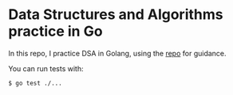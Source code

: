 # Data Structures and Algorithms practice in Go


In this repo, I practice DSA in Golang, using the [repo](github.com/TheAlgorithms/Go) for guidance. 


You can run tests with:
```cmd
$ go test ./...
```
